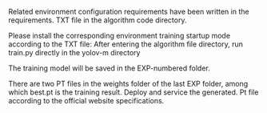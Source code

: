 Related environment configuration requirements have been written in the requirements. TXT file in the algorithm code directory. 

Please install the corresponding environment training startup mode according to the TXT file: After entering the algorithm file directory, run train.py directly in the yolov-m directory

The training model will be saved in the EXP-numbered folder. 

There are two PT files in the weights folder of the last EXP folder, among which best.pt is the training result. Deploy and service the generated. Pt file according to the official website specifications.
